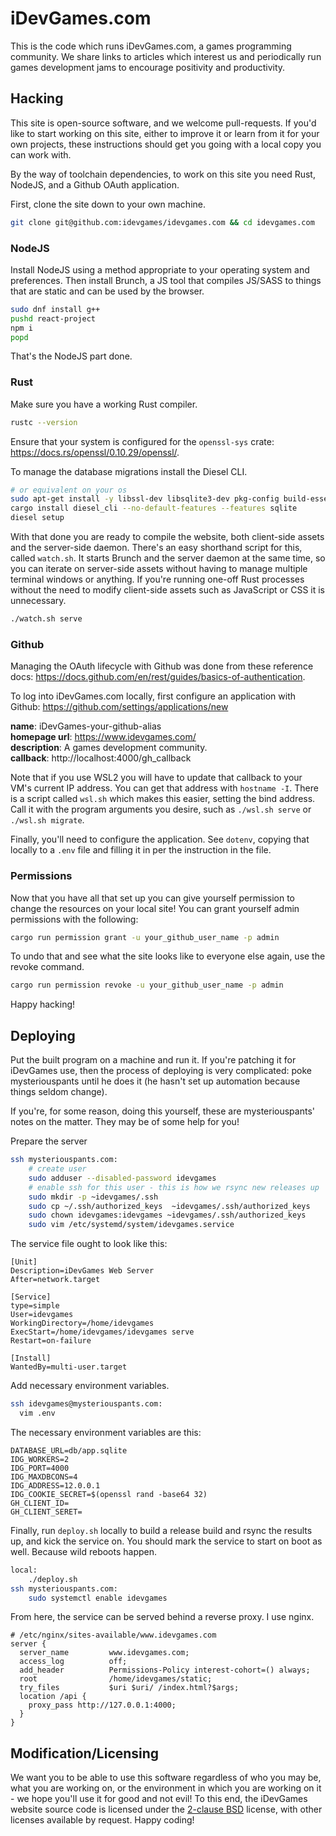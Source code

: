 # iDevGames.com

This is the code which runs iDevGames.com, a games programming community. We
share links to articles which interest us and periodically run games development
jams to encourage positivity and productivity.

## Hacking

This site is open-source software, and we welcome pull-requests. If you'd like
to start working on this site, either to improve it or learn from it for your
own projects, these instructions should get you going with a local copy you can
work with.

By the way of toolchain dependencies, to work on this site you need Rust,
NodeJS, and a Github OAuth application.

First, clone the site down to your own machine.

```bash
git clone git@github.com:idevgames/idevgames.com && cd idevgames.com
```

### NodeJS

Install NodeJS using a method appropriate to your operating system and
preferences. Then install Brunch, a JS tool that compiles JS/SASS to things that
are static and can be used by the browser.

```bash
sudo dnf install g++
pushd react-project
npm i
popd
```

That's the NodeJS part done.

### Rust

Make sure you have a working Rust compiler.

```bash
rustc --version
```

Ensure that your system is configured for the `openssl-sys` crate:
https://docs.rs/openssl/0.10.29/openssl/.

To manage the database migrations install the Diesel CLI.

```bash
# or equivalent on your os
sudo apt-get install -y libssl-dev libsqlite3-dev pkg-config build-essential
cargo install diesel_cli --no-default-features --features sqlite
diesel setup
```

With that done you are ready to compile the website, both client-side assets and
the server-side daemon. There's an easy shorthand script for this, called
`watch.sh`. It starts Brunch and the server daemon at the same time, so you can
iterate on server-side assets without having to manage multiple terminal windows
or anything. If you're running one-off Rust processes without the need to modify
client-side assets such as JavaScript or CSS it is unnecessary.

```bash
./watch.sh serve
```

### Github

Managing the OAuth lifecycle with Github was done from these reference docs:
https://docs.github.com/en/rest/guides/basics-of-authentication.

To log into iDevGames.com locally, first configure an application with Github:
https://github.com/settings/applications/new

**name**: iDevGames-your-github-alias  
**homepage url**: https://www.idevgames.com/  
**description**: A games development community.  
**callback**: http://localhost:4000/gh_callback  

Note that if you use WSL2 you will have to update that callback to your VM's
current IP address. You can get that address with `hostname -I`. There is a
script called `wsl.sh` which makes this easier, setting the bind address. Call
it with the program arguments you desire, such as `./wsl.sh serve` or
`./wsl.sh migrate`.

Finally, you'll need to configure the application. See `dotenv`, copying that
locally to a `.env` file and filling it in per the instruction in the file.

### Permissions

Now that you have all that set up you can give yourself permission to change
the resources on your local site! You can grant yourself admin permissions with
the following:

```bash
cargo run permission grant -u your_github_user_name -p admin
```

To undo that and see what the site looks like to everyone else again, use the
revoke command.

```bash
cargo run permission revoke -u your_github_user_name -p admin
```

Happy hacking!

## Deploying

Put the built program on a machine and run it. If you're patching it for
iDevGames use, then the process of deploying is very complicated: poke
mysteriouspants until he does it (he hasn't set up automation because things
seldom change).

If you're, for some reason, doing this yourself, these are mysteriouspants'
notes on the matter. They may be of some help for you!

Prepare the server

```sh
ssh mysteriouspants.com:
    # create user
    sudo adduser --disabled-password idevgames
    # enable ssh for this user - this is how we rsync new releases up
    sudo mkdir -p ~idevgames/.ssh
    sudo cp ~/.ssh/authorized_keys  ~idevgames/.ssh/authorized_keys
    sudo chown idevgames:idevgames ~idevgames/.ssh/authorized_keys
    sudo vim /etc/systemd/system/idevgames.service
```

The service file ought to look like this:

```
[Unit]
Description=iDevGames Web Server
After=network.target

[Service]
type=simple
User=idevgames
WorkingDirectory=/home/idevgames
ExecStart=/home/idevgames/idevgames serve
Restart=on-failure

[Install]
WantedBy=multi-user.target
```

Add necessary environment variables.

```sh
ssh idevgames@mysteriouspants.com:
  vim .env
```

The necessary environment variables are this:

```
DATABASE_URL=db/app.sqlite
IDG_WORKERS=2
IDG_PORT=4000
IDG_MAXDBCONS=4
IDG_ADDRESS=12.0.0.1
IDG_COOKIE_SECRET=$(openssl rand -base64 32)
GH_CLIENT_ID=
GH_CLIENT_SERET=
```

Finally, run `deploy.sh` locally to build a release build and rsync the results
up, and kick the service on. You should mark the service to start on boot as
well. Because wild reboots happen.

```sh
local:
    ./deploy.sh
ssh mysteriouspants.com:
    sudo systemctl enable idevgames
```

From here, the service can be served behind a reverse proxy. I use nginx.

```
# /etc/nginx/sites-available/www.idevgames.com
server {
  server_name         www.idevgames.com;
  access_log          off;
  add_header          Permissions-Policy interest-cohort=() always;
  root                /home/idevgames/static;
  try_files           $uri $uri/ /index.html?$args;
  location /api {
    proxy_pass http://127.0.0.1:4000;
  }
}
```

## Modification/Licensing

We want you to be able to use this software regardless of who you may be, what
you are working on, or the environment in which you are working on it - we hope
you'll use it for good and not evil! To this end, the iDevGames website source
code is licensed under the [2-clause BSD][2cbsd] license, with other licenses
available by request. Happy coding!

[2cbsd]: https://opensource.org/licenses/BSD-2-Clause
